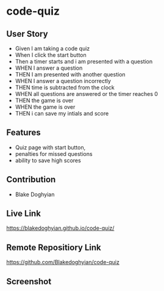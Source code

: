 # code-quiz

## User Story
*    Given I am taking a code quiz
*    When I click the start button
*    Then a timer starts and i am presented with a question
*    WHEN I answer a question
*    THEN I am presented with another question
*    WHEN I answer a question incorrectly
*    THEN time is subtracted from the clock
*    WHEN all questions are answered or the timer reaches 0
*    THEN the game is over
*    WHEN the game is over
*    THEN i can save my intials and score

## Features
* Quiz page with start button, 
* penalties for missed questions 
* ability to save high scores

## Contribution 
* Blake Doghyian

## Live Link

https://blakedoghyian.github.io/code-quiz/

## Remote Repositiory Link

https://github.com/Blakedoghyian/code-quiz

## Screenshot






